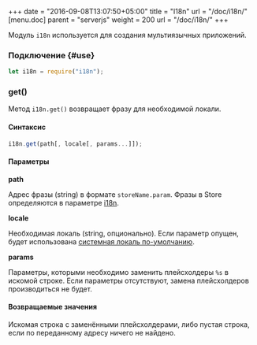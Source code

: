 +++
date = "2016-09-08T13:07:50+05:00"
title = "I18n"
url = "/doc/i18n/"
[menu.doc]
    parent = "serverjs"
    weight = 200
    url = "/doc/i18n/"
+++

Модуль `i18n` используется для создания мультиязычных приложений.

### Подключение {#use}

```JavaScript
let i18n = require("i18n");
```

### get()

Метод `i18n.get()` возвращает фразу для необходимой локали.

#### Синтаксис

```JavaScript
i18n.get(path[, locale[, params...]]);
```

#### Параметры

**path**

Адрес фразы (string) в формате `storeName.param`. Фразы в Store определяются в параметре [i18n](doc/store_reference/#i18n).

**locale**

Необходимая локаль (string, опционально). Если параметр опущен, будет использована [системная локаль по-умолчанию](/doc/settings/#defaultLocale).

**params**

Параметры, которыми необходимо заменить плейсхолдеры `%s` в искомой строке. Если параметры отсутствуют,
замена плейсхолдеров производиться не будет.

#### Возвращаемые значения

Искомая строка с заменёнными плейсхолдерами, либо пустая строка, если по переданному адресу ничего не найдено.